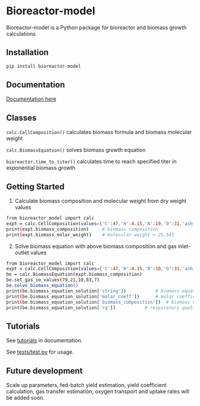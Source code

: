 # Bioreactor-model
Bioreactor-model is a Python package for bioreactor and biomass growth calculations

## Installation

```bash
pip install bioreactor-model
```
## Documentation

[Documentation here](https://matrixdex.github.io/bioreactor-model)

## Classes
`calc.CellComposition()` calculates biomass formula and biomass molecular weight

`calc.BiomassEquation()` solves biomass growth equation

`bioreactor.time_to_titer()` calculates time to reach specified titer in exponential biomass growth

## Getting Started
1. Calculate biomass composition and molecular weight from dry weight values
```bash
from bioreactor_model import calc
expt = calc.CellComposition(values={'C':47,'H':4.15,'N':10,'O':31,'ash_fraction':7.85}, dry_weights=True)
print(expt.biomass_composition)		# biomass composition
print(expt.biomass_molar_weight)	# molecular weight = 25.545
```

2. Solve biomass equation with above biomass composition and gas inlet-outlet values
```bash
from bioreactor_model import calc
expt = calc.CellComposition(values={'C':47,'H':4.15,'N':10,'O':31,'ash_fraction':7.85}, dry_weights=True)
be = calc.BiomassEquation(expt.biomass_composition)
be.set_gas_io_values(79,21,10,83,7)
be.solve_biomass_equation()
print(be.biomass_equation_solution['string'])			# biomass equation string 
print(be.biomass_equation_solution['molar_coeff'])		# molar coefficients of biomass equation
print(be.biomass_equation_solution['biomass_composition'])	# biomass composition
print(be.biomass_equation_solution['rq'])			# respiratory quotient = 0.664
```

## Tutorials

See [tutorials](https://matrixdex.github.io/bioreactor-model/tutorials.html) in documentation.

See [tests/test.py](https://github.com/matrixdex/bioreactor-model/blob/main/tests/test.py) for usage.


## Future development

Scale up parameters, fed-batch yield estimation, yield coefficient calculation, gas transfer estimation, oxygen transport and uptake rates will be added soon.




















